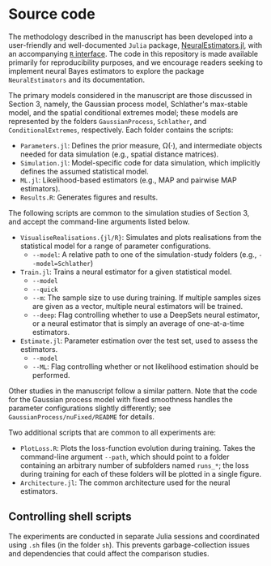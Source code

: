 # Source code

The methodology described in the manuscript has been developed into a user-friendly and well-documented `Julia` package, [NeuralEstimators.jl](https://github.com/msainsburydale/NeuralEstimators.jl), with an accompanying [`R` interface](https://github.com/msainsburydale/NeuralEstimators). The code in this repository is made available primarily for reproducibility purposes, and we encourage readers seeking to implement neural Bayes estimators to explore the package `NeuralEstimators` and its documentation. 

The primary models considered in the manuscript are those discussed in Section 3, namely, the Gaussian process model, Schlather's max-stable model, and the spatial conditional extremes model; these models are represented by the folders `GaussianProcess`, `Schlather`, and `ConditionalExtremes`, respectively.  Each folder contains the scripts:
- `Parameters.jl`: Defines the prior measure, Ω(⋅), and intermediate objects needed for data simulation (e.g., spatial distance matrices).
- `Simulation.jl`: Model-specific code for data simulation, which implicitly defines the assumed statistical model.
- `ML.jl`: Likelihood-based estimators (e.g., MAP and pairwise MAP estimators).
- `Results.R`: Generates figures and results.

The following scripts are common to the simulation studies of Section 3, and accept the command-line arguments listed below.
- `VisualiseRealisations.{jl/R}`: Simulates and plots realisations from the statistical model for a range of parameter configurations.
  - `--model`: A relative path to one of the simulation-study folders (e.g., `--model=Schlather`)
- `Train.jl`: Trains a neural estimator for a given statistical model.
  - `--model`
  - `--quick`
  - `--m`: The sample size to use during training. If multiple samples sizes are given as a vector, multiple neural estimators will be trained.
  - `--deep`: Flag controlling whether to use a DeepSets neural estimator, or a neural estimator that is simply an average of one-at-a-time estimators.
- `Estimate.jl`: Parameter estimation over the test set, used to assess the estimators.
  - `--model`
  - `--ML`: Flag controlling whether or not likelihood estimation should be performed.

Other studies in the manuscript follow a similar pattern. Note that the code for the Gaussian process model with fixed smoothness handles the parameter configurations slightly differently; see `GaussianProcess/nuFixed/README` for details.

Two additional scripts that are common to all experiments are:

- `PlotLoss.R`: Plots the loss-function evolution during training. Takes the command-line argument `--path`, which should point to a folder containing an arbitrary number of subfolders named `runs_*`; the loss during training for each of these folders will be plotted in a single figure.
- `Architecture.jl`: The common architecture used for the neural estimators.


## Controlling shell scripts

The experiments are conducted in separate Julia sessions and coordinated using `.sh` files (in the folder `sh`). This prevents garbage-collection issues and dependencies that could affect the comparison studies.
